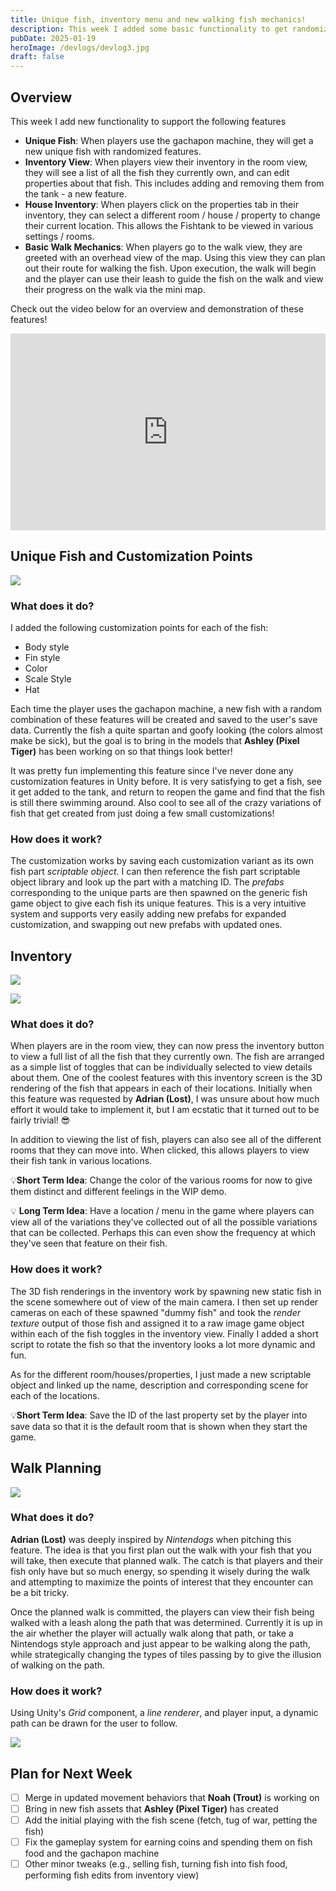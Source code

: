 ```yaml
---
title: Unique fish, inventory menu and new walking fish mechanics!
description: This week I added some basic functionality to get randomized unique fish, view all fish and owned properties, and initial code for the new walking mechanic
pubDate: 2025-01-19
heroImage: /devlogs/devlog3.jpg
draft: false
---
```

## Overview

This week I add new functionality to support the following features
- **Unique Fish**: When players use the gachapon machine, they will get a new unique fish with randomized features.
- **Inventory View**: When players view their inventory in the room view, they will see a list of all the fish they currently own, and can edit properties about that fish. This includes adding and removing them from the tank - a new feature.
- **House Inventory**: When players click on the properties tab in their inventory, they can select a different room / house / property to change their current location. This allows the Fishtank to be viewed in various settings / rooms.
- **Basic Walk Mechanics**: When players go to the walk view, they are greeted with an overhead view of the map. Using this view they can plan out their route for walking the fish. Upon execution, the walk will begin and the player can use their leash to guide the fish on the walk and view their progress on the walk via the mini map.

Check out the video below for an overview and demonstration of these features!

<iframe width="100%" height="315" src="https://www.youtube.com/embed/JN2AlLXcSCo?si=ytbHcP1HlMBcKFum" title="YouTube video player" frameborder="0" allow="accelerometer; autoplay; clipboard-write; encrypted-media; gyroscope; picture-in-picture; web-share" referrerpolicy="strict-origin-when-cross-origin" allowfullscreen></iframe>

## Unique Fish and Customization Points

![](/gifs/custom-fish.gif)

### What does it do?
I added the following customization points for each of the fish:
- Body style
- Fin style
- Color
- Scale Style
- Hat

Each time the player uses the gachapon machine, a new fish with a random combination of these features will be created and saved to the user's save data. Currently the fish a quite spartan and goofy looking (the colors almost make be sick), but the goal is to bring in the models that **Ashley (Pixel Tiger)** has been working on so that things look better!

It was pretty fun implementing this feature since I've never done any customization features in Unity before. It is very satisfying to get a fish, see it get added to the tank, and return to reopen the game and find that the fish is still there swimming around. Also cool to see all of the crazy variations of fish that get created from just doing a few small customizations!


### How does it work?

The customization works by saving each customization variant as its own fish part *scriptable object*. I can then reference the fish part scriptable object library and look up the part with a matching ID. The *prefabs* corresponding to the unique parts are then spawned on the generic fish game object to give each fish its unique features. This is a very intuitive system and supports very easily adding new prefabs for expanded customization, and swapping out new prefabs with updated ones.

## Inventory

![](/gifs/fish-inventory.gif)

![](/gifs/property-inventory.gif)

### What does it do?

When players are in the room view, they can now press the inventory button to view a full list of all the fish that they currently own. The fish are arranged as a simple list of toggles that can be individually selected to view details about them. One of the coolest features with this inventory screen is the 3D rendering of the fish that appears in each of their locations. Initially when this feature was requested by **Adrian (Lost)**, I was unsure about how much effort it would take to implement it, but I am ecstatic that it turned out to be fairly trivial! 😎

In addition to viewing the list of fish, players can also see all of the different rooms that they can move into. When clicked, this allows players to view their fish tank in various locations.

💡**Short Term Idea**: Change the color of the various rooms for now to give them distinct and different feelings in the WIP demo.

💡 **Long Term Idea**: Have a location / menu in the game where players can view all of the variations they've collected out of all the possible variations that can be collected. Perhaps this can even show the frequency at which they've seen that feature on their fish.

### How does it work?

The 3D fish renderings in the inventory work by spawning new static fish in the scene somewhere out of view of the main camera. I then set up render cameras on each of these spawned "dummy fish" and took the *render texture* output of those fish and assigned it to a raw image game object within each of the fish toggles in the inventory view. Finally I added a short script to rotate the fish so that the inventory looks a lot more dynamic and fun.

As for the different room/houses/properties, I just made a new scriptable object and linked up the name, description and corresponding scene for each of the locations. 

💡**Short Term Idea**: Save the ID of the last property set by the player into save data so that it is the default room that is shown when they start the game.

## Walk Planning

![](/gifs/draw-route.gif)

### What does it do?

**Adrian (Lost)** was deeply inspired by *Nintendogs* when pitching this feature. The idea is that you first plan out the walk with your fish that you will take, then execute that planned walk. The catch is that players and their fish only have but so much energy, so spending it wisely during the walk and attempting to maximize the points of interest that they encounter can be a bit tricky.

Once the planned walk is committed, the players can view their fish being walked with a leash along the path that was determined. Currently it is up in the air whether the player will actually walk along that path, or take a Nintendogs style approach and just appear to be walking along the path, while strategically changing the types of tiles passing by to give the illusion of walking on the path.

### How does it work?

Using Unity's *Grid* component, a *line renderer*, and player input, a dynamic path can be drawn for the user to follow.

![](/gifs/fish-walk-2.gif)

## Plan for Next Week
- [ ] Merge in updated movement behaviors that **Noah (Trout)** is working on
- [ ] Bring in new fish assets that **Ashley (Pixel Tiger)** has created 
- [ ] Add the initial playing with the fish scene (fetch, tug of war, petting the fish)
- [ ] Fix the gameplay system for earning coins and spending them on fish food and the gachapon machine
- [ ] Other minor tweaks (e.g., selling fish, turning fish into fish food, performing fish edits from inventory view)